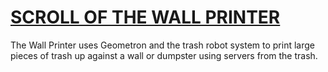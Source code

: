 # [SCROLL OF THE WALL PRINTER](https://github.com/LafeLabs/trashotron/blob/main/wallprinter/README.md)

The Wall Printer uses Geometron and the trash robot system to print large pieces of trash up against a wall or dumpster using servers from the trash.  



